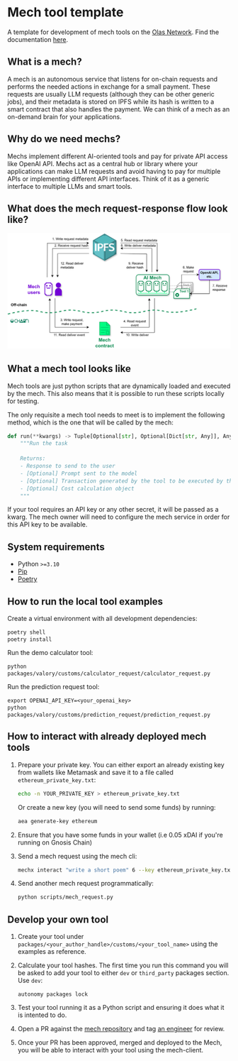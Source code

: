# Mech tool template

A template for development of mech tools on the [Olas Network](https://olas.network/). Find the documentation [here](https://docs.autonolas.network).


## What is a mech?

A mech is an autonomous service that listens for on-chain requests and performs the needed actions in exchange for a small payment. These requests are usually LLM requests (although they can be other generic jobs), and their metadata is stored on IPFS while its hash is written to a smart contract that also handles the payment. We can think of a mech as an on-demand brain for your applications.

## Why do we need mechs?

Mechs implement different AI-oriented tools and pay for private API access like OpenAI API. Mechs act as a central hub or library where your applications can make LLM requests and avoid having to pay for multiple APIs or implementing different API interfaces. Think of it as a generic interface to multiple LLMs and smart tools.

## What does the mech request-response flow look like?

![Mech request-response flow](/images/mech_request.png)

## What a mech tool looks like

Mech tools are just python scripts that are dynamically loaded and executed by the mech. This also means that it is possible to run these scripts locally for testing.

The only requisite a mech tool needs to meet is to implement the following method, which is the one that will be called by the mech:

```python
def run(**kwargs) -> Tuple[Optional[str], Optional[Dict[str, Any]], Any, Any]:
    """Run the task

    Returns:
    - Response to send to the user
    - [Optional] Prompt sent to the model
    - [Optional] Transaction generated by the tool to be executed by the mech
    - [Optional] Cost calculation object
    """
```

If your tool requires an API key or any other secret, it will be passed as a kwarg. The mech owner will need to configure the mech service in order for this API key to be available.

## System requirements

- Python `>=3.10`
- [Pip](https://pip.pypa.io/en/stable/installation/)
- [Poetry](https://python-poetry.org/)


## How to run the local tool examples

Create a virtual environment with all development dependencies:

    poetry shell
    poetry install


Run the demo calculator tool:

    python packages/valory/customs/calculator_request/calculator_request.py

Run the prediction request tool:

    export OPENAI_API_KEY=<your_openai_key>
    python packages/valory/customs/prediction_request/prediction_request.py


## How to interact with already deployed mech tools

1. Prepare your private key. You can either export an already existing key from wallets like Metamask and save it to a file called `ethereum_private_key.txt`:

    ```bash
    echo -n YOUR_PRIVATE_KEY > ethereum_private_key.txt
    ```

    Or create a new key (you will need to send some funds) by running:

    ```bash
    aea generate-key ethereum
    ```

2. Ensure that you have some funds in your wallet (i.e 0.05 xDAI if you're running on Gnosis Chain)

3. Send a mech request using the mech cli:

    ```bash
    mechx interact "write a short poem" 6 --key ethereum_private_key.txt --tool openai-gpt-3.5-turbo --chain-config gnosis --confirm on-chain
    ```

4. Send another mech request programmatically:

    ```bash
    python scripts/mech_request.py
    ```


## Develop your own tool

1. Create your tool under `packages/<your_author_handle>/customs/<your_tool_name>` using the examples as reference.

2. Calculate your tool hashes. The first time you run this command you will be asked to add your tool to either `dev` or `third_party` packages section. Use `dev`:

    ```
    autonomy packages lock
    ```

3. Test your tool running it as a Python script and ensuring it does what it is intented to do.

4. Open a PR against the [mech repository](https://github.com/valory-xyz/mech) and tag [an engineer](https://github.com/valory-xyz/mech/graphs/contributors) for review.

5. Once your PR has been approved, merged and deployed to the Mech, you will be able to interact with your tool using the mech-client.